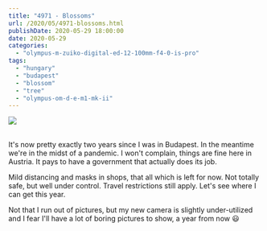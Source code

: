 ```yaml
---
title: "4971 - Blossoms"
url: /2020/05/4971-blossoms.html
publishDate: 2020-05-29 18:00:00
date: 2020-05-29
categories: 
  - "olympus-m-zuiko-digital-ed-12-100mm-f4-0-is-pro"
tags: 
  - "hungary"
  - "budapest"
  - "blossom"
  - "tree"
  - "olympus-om-d-e-m1-mk-ii"
---
```

<div class="container">
<div class="center"><a target="_blank" href="https://d25zfm9zpd7gm5.cloudfront.net/1200x1200/2018/20180521_124112_lr.jpg"><img class="webfeedsFeaturedVisual" src="https://d25zfm9zpd7gm5.cloudfront.net/0600x0600/2018/20180521_124112_lr.jpg" /></a></div>
</div>
<br />

It's now pretty exactly two years since I was in Budapest. In the
meantime we're in the midst of a pandemic. I won't complain, things
are fine here in Austria. It pays to have a government that actually
does its job. 

Mild distancing and masks in shops, that all which is left for now.
Not totally safe, but well under control. Travel restrictions still
apply. Let's see where I can get this year.

Not that I run out of pictures, but my new camera is slightly
under-utilized and I fear I'll have a lot of boring pictures to
show, a year from now :smiley: